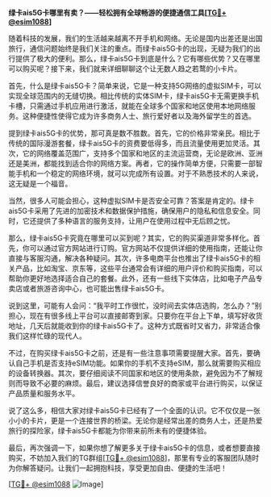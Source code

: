 **绿卡ais5G卡哪里有卖？——轻松拥有全球畅游的便捷通信工具[[TG💪+ @esim1088](https://t.me/s/esim1088)]**

随着科技的发展，我们的生活越来越离不开手机和网络。无论是国内出差还是出国旅行，通信问题始终是我们关注的重点。而绿卡ais5G卡的出现，无疑为我们的出行提供了极大的便利。那么，绿卡ais5G卡到底是什么？它有哪些优势？又在哪里可以购买呢？接下来，我们就来详细聊聊这个让无数人趋之若鹜的小卡片。

首先，什么是绿卡ais5G卡？简单来说，它是一种支持5G网络的虚拟SIM卡，可以实现全球范围内的无缝切换。相比传统的实体SIM卡，绿卡ais5G卡无需更换手机卡槽，只需通过手机应用进行激活，就能在全球多个国家和地区使用本地网络服务。这种便捷性使得它成为许多商务人士、旅行爱好者以及海外留学生的首选。

提到绿卡ais5G卡的优势，那可真是数不胜数。首先，它的价格非常亲民。相比于传统的国际漫游套餐，绿卡ais5G卡的资费要低得多，而且流量使用更加灵活。其次，它的网络覆盖范围广，支持多个国家和地区的主流运营商，无论是欧洲、亚洲还是美洲，都能找到适合你的网络方案。再者，它的操作简单方便，只需要一部智能手机和一个稳定的网络环境，就可以完成所有设置。对于不熟悉技术的人来说，这无疑是一个福音。

当然，很多人可能会担心，这种虚拟SIM卡是否安全可靠？答案是肯定的。绿卡ais5G卡采用了先进的加密技术和数据保护措施，确保用户的隐私和信息安全。同时，它还提供了多种语言的服务支持，让用户在使用过程中无后顾之忧。

那么，绿卡ais5G卡究竟在哪里可以买到呢？其实，它的购买渠道非常多样化。首先，你可以通过官方网站进行订购。官方网站不仅提供详细的使用指南，还能让你直接与客服沟通，解决各种疑问。其次，许多电商平台也推出了绿卡ais5G卡的相关产品，比如淘宝、京东等，这些平台通常会有详细的用户评价和购买指南，可以帮助你更好地选择适合自己的套餐。此外，还有一些线下实体店，比如电子产品专卖店或者旅游咨询中心，也可能出售绿卡ais5G卡。

说到这里，可能有人会问：“我平时工作很忙，没时间去实体店选购，怎么办？”别担心，现在有很多线上平台可以直接邮寄到家。只要你在平台上下单，填写好收货地址，几天后就能收到你的绿卡ais5G卡了。这种方式既省时又省力，非常适合像我们这样忙碌的现代人。

不过，在购买绿卡ais5G卡之前，还是有一些注意事项需要提醒大家。首先，要确认自己手机是否支持eSIM功能。如果你的手机不支持eSIM，那么就需要购买相应的设备转换器。其次，要仔细阅读不同国家和地区的使用条款，避免因为不了解规则而导致不必要的麻烦。最后，建议选择信誉良好的商家或平台进行购买，以保证产品质量和服务水平。

说了这么多，相信大家对绿卡ais5G卡已经有了一个全面的认识。它不仅仅是一张小小的卡片，更是一个连接世界的桥梁。无论你是经常出差的商务人士，还是热爱旅行的探险家，绿卡ais5G卡都能为你带来前所未有的便捷体验。

最后，再次强调一下，如果你想了解更多关于绿卡ais5G卡的信息，或者想要直接购买，不妨加入我们的TG群组[[TG💪+ @esim1088](https://t.me/s/esim1088)]，那里有专业的客服团队随时为你解答疑问。让我们一起拥抱科技，享受更加自由、便捷的生活吧！

[[TG💪+ @esim1088](https://t.me/s/esim1088) ![Image](https://i.postimg.cc/4NQfJmqS/Snipaste-2025-05-13-00-14-12.png)]